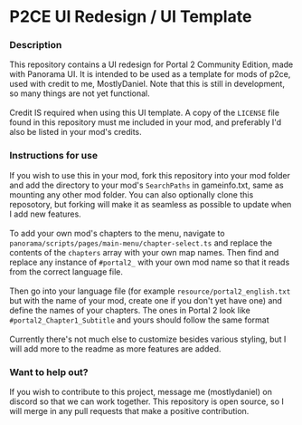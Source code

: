 # P2CE UI Redesign / UI Template
### Description
This repository contains a UI redesign for Portal 2 Community Edition, made with Panorama UI.
It is intended to be used as a template for mods of p2ce, used with credit to me, MostlyDaniel.
Note that this is still in development, so many things are not yet functional.\
\
Credit IS required when using this UI template. A copy of the `LICENSE` file found in this repository must me included in your mod,
and preferably I'd also be listed in your mod's credits.
### Instructions for use
If you wish to use this in your mod, fork this repository into your mod folder and add the directory to your mod's `SearchPaths` in gameinfo.txt, same as mounting any other mod folder.
You can also optionally clone this reposotory, but forking will make it as seamless as possible to update when I add new features.\
\
To add your own mod's chapters to the menu, navigate to `panorama/scripts/pages/main-menu/chapter-select.ts` and replace the contents of the `chapters` array with your own map names.
Then find and replace any instance of `#portal2_` with your own mod name so that it reads from the correct language file.\
\
Then go into your language file (for example `resource/portal2_english.txt` but with the name of your mod, create one if you don't yet have one) and define the names of your chapters. 
The ones in Portal 2 look like `#portal2_Chapter1_Subtitle` and yours should follow the same format\
\
Currently there's not much else to customize besides various styling, but I will add more to the readme as more features are added.

### Want to help out?
If you wish to contribute to this project, message me (mostlydaniel) on discord so that we can work together. This repository is open source, so I will merge in any pull requests that make a positive contribution.
